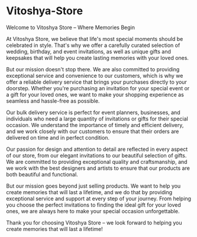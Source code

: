 # Vitoshya-Store

Welcome to Vitoshya Store – Where Memories Begin

At Vitoshya Store, we believe that life's most special moments should be celebrated in style. That's why we offer a carefully curated selection of wedding, birthday, and event invitations, as well as unique gifts and keepsakes that will help you create lasting memories with your loved ones.

But our mission doesn't stop there. We are also committed to providing exceptional service and convenience to our customers, which is why we offer a reliable delivery service that brings your purchases directly to your doorstep. Whether you're purchasing an invitation for your special event or a gift for your loved ones, we want to make your shopping experience as seamless and hassle-free as possible.

Our bulk delivery service is perfect for event planners, businesses, and individuals who need a large quantity of invitations or gifts for their special occasion. We understand the importance of timely and efficient delivery, and we work closely with our customers to ensure that their orders are delivered on time and in perfect condition.

Our passion for design and attention to detail are reflected in every aspect of our store, from our elegant invitations to our beautiful selection of gifts. We are committed to providing exceptional quality and craftsmanship, and we work with the best designers and artists to ensure that our products are both beautiful and functional.

But our mission goes beyond just selling products. We want to help you create memories that will last a lifetime, and we do that by providing exceptional service and support at every step of your journey. From helping you choose the perfect invitations to finding the ideal gift for your loved ones, we are always here to make your special occasion unforgettable.

Thank you for choosing Vitoshya Store – we look forward to helping you create memories that will last a lifetime!
